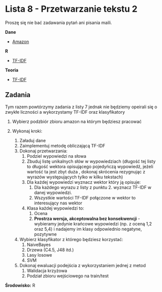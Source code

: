 Lista 8 - Przetwarzanie tekstu 2
==========

Proszę się nie bać zadawania pytań ani pisania maili. 

**Dane**
 - [Amazon](http://jmcauley.ucsd.edu/data/amazon/)

 **R**
 - [TF-IDF](http://stats.stackexchange.com/questions/78321/term-frequency-inverse-document-frequency-tf-idf-weighting)

 **Teoria**
 - [TF-IDF](https://en.wikipedia.org/wiki/Tf%E2%80%93idf)


Zadania
----------

Tym razem powtórzymy zadania z listy 7 jednak nie będziemy opeirali się o zwykłe liczności a wykorzystamy TF-IDF oraz klasyfikatory


1. Wybierz podzbiór zbioru amazon na którym będziesz pracować


2. Wykonaj kroki:

	1. Załaduj dane
	2. Zaimplementuj metodę obliczającą TF-IDF
	3. Dokonaj przetwarzania:
		1. Podziel wypowiedzi na słowa
		2. Zbuduj listę unikalnych słów w wypowiedziach (długość tej listy to długość wektora opisującego pojedyńczą wypowiedź, jeżeli wartość ta jest zbyt duża , dokonaj skrócenia rezygnując z wyrazów występujących tylko w kilku tekstach)
		3. Dla każdej wypowiedzi wyznacz wektor który ją opisuje:
			1. Dla każdego wyrazu z listy z punktu 2. wyznacz TF-IDF w danej wypowiedzi.
			2. Wszystkie wartości TF-IDF połączone w wektor to interesujący nas wektor
		4. Klasa każdej wypowiedzi to:
			1. Ocena
			2. **Prostrza wersja, akceptowalna bez konsekwencji** - wybieramy jedynie krańcowe wypowiedzi (np. z oceną 1,2 oraz 5,4) i nadajemy im klasy odpowiednio negatyne, pozytywne
	4. Wybierz klasyfikator z którego będziesz korzystać:
		1. NaiveBayes
		2. Drzewa (C4.5, J48 itd.)
		4. Lasy losowe
		5. SVM
	5. Dokonaj ewaluacji podejścia z wykorzystaniem jednej z metod
		1. Walidacja krzyżowa
		2. Podział zbioru wejściowego na train/test

  **Środowisko:** R


